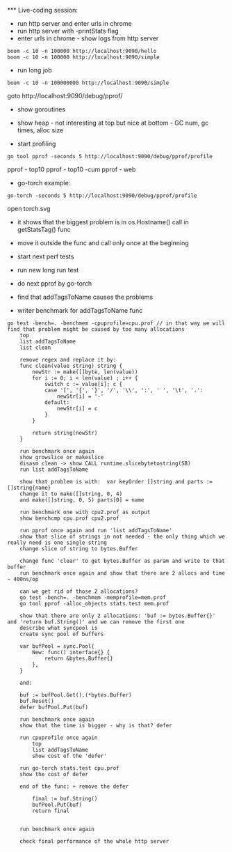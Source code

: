 *** Live-coding session:

- run http server and enter urls in chrome
- run http server with -printStats flag
- enter urls in chrome - show logs from http server

```
boom -c 10 -n 100000 http://localhost:9090/hello
boom -c 10 -n 100000 http://localhost:9090/simple
```

- run long job 
```
boom -c 10 -n 100000000 http://localhost:9090/simple
```

goto http://localhost:9090/debug/pprof/

- show goroutines
- show heap - not interesting at top but nice at bottom - GC num, gc times, alloc size

-  start profiling

```
go tool pprof -seconds 5 http://localhost:9090/debug/pprof/profile
```

pprof - top10
pprof - top10 -cum
pprof - web

- go-torch example:

```
go-torch -seconds 5 http://localhost:9090/debug/pprof/profile
```
open torch.svg

- it shows that the biggest problem is in os.Hostname() call in getStatsTag() func
- move it outside the func and call only once at the beginning
- start next perf tests

- run new long run test
- do next pprof by go-torch
- find that addTagsToName causes the problems 

- writer benchmark for addTagsToName func
```
go test -bench=. -benchmem -cpuprofile=cpu.prof // in that way we will find that problem might be caused by too many allocations
	top
	list addTagsToName
	list clean
	
	remove regex and replace it by:
	func clean(value string) string {
    	newStr := make([]byte, len(value))
    	for i := 0; i < len(value) ; i++ {
    		switch c := value[i]; c {
    		case '[', '{', '}', '/', '\\', ':', ' ', '\t', '.':
    			newStr[i] = '-'
    		default:
    			newStr[i] = c
    		}
    	}
    
    	return string(newStr)
    }
	
	run benchmark once again
	show growslice or makeslice
	disasm clean -> show CALL runtime.slicebytetostring(SB)
	run list addTagsToName
	
	show that problem is with:  var keyOrder []string and parts := []string{name}
	change it to make([]string, 0, 4)
	and make([]string, 0, 5) parts[0] = name
	 
	run benchmark one with cpu2.prof as output
	show benchcmp cpu.prof cpu2.prof
	 
	run pprof once again and run 'list addTagsToName'
	show that slice of strings in not needed - the only thing which we really need is one single string
	change slice of string to bytes.Buffer
	
	change func 'clear' to get bytes.Buffer as param and write to that buffer
	run benchmark once again and show that there are 2 allocs and time ~ 400ns/op
	
	can we get rid of those 2 allocations?
	go test -bench=. -benchmem -memprofile=mem.prof
	go tool pprof -alloc_objects stats.test mem.prof
	
	show that there are only 2 allocations: 'buf := bytes.Buffer{}' and 'return buf.String()' and we can remove the first one
	describe what syncpool is
	create sync pool of buffers
	
	var bufPool = sync.Pool{
		New: func() interface{} {
			return &bytes.Buffer{}
		},
	}
	
	and: 
	
	buf := bufPool.Get().(*bytes.Buffer)
	buf.Reset()
	defer bufPool.Put(buf)

	run benchmark once again
	show that the time is bigger - why is that? defer
	
	run cpuprofile once again
		top
		list addTagsToName
		show cost of the 'defer'
		
	run go-torch stats.test cpu.prof
	show the cost of defer
	
	end of the func: + remove the defer

		final := buf.String()
    	bufPool.Put(buf)
    	return final
	
	
	run benchmark once again
	
	check final performance of the whole http server
	